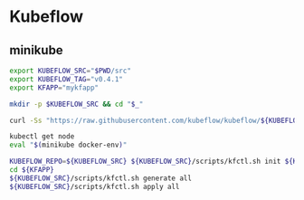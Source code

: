 # Kubeflow

<!--
https://app.pluralsight.com/course-player?courseId=e23412c1-73e0-41f4-9a6b-7c48972bf4f9

https://www.youtube.com/watch?v=S7qpvr2bZ2U

https://www.linkedin.com/learning/leveraging-cloud-based-machine-learning-on-google-cloud-platform-real-world-applications/

https://app.pluralsight.com/library/courses/building-end-to-end-machine-learning-workflows-kubeflow/
https://app.pluralsight.com/library/courses/mlops-machine-learning-operations-fundamentals/
https://app.pluralsight.com/library/courses/ml-pipelines-google-cloud/
-->

## minikube

```sh
export KUBEFLOW_SRC="$PWD/src"
export KUBEFLOW_TAG="v0.4.1"
export KFAPP="mykfapp"

mkdir -p $KUBEFLOW_SRC && cd "$_"

curl -Ss "https://raw.githubusercontent.com/kubeflow/kubeflow/${KUBEFLOW_TAG}/scripts/download.sh" | /bin/bash
```

```sh
kubectl get node
eval "$(minikube docker-env)"
```

```sh
KUBEFLOW_REPO=${KUBEFLOW_SRC} ${KUBEFLOW_SRC}/scripts/kfctl.sh init ${KFAPP} --platform minikube
cd ${KFAPP}
${KUBEFLOW_SRC}/scripts/kfctl.sh generate all
${KUBEFLOW_SRC}/scripts/kfctl.sh apply all
```
